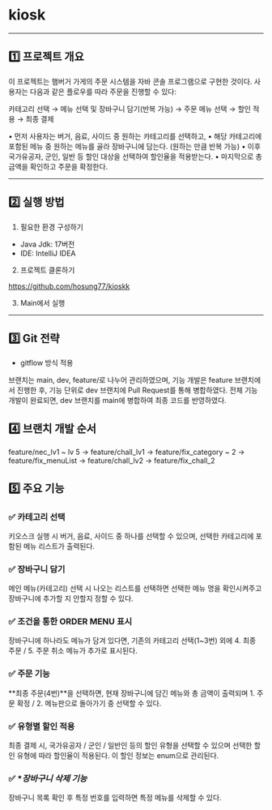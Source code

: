 # **kiosk**

***

## 1️⃣ 프로젝트 개요

이 프로젝트는 햄버거 가게의 주문 시스템을 자바 콘솔 프로그램으로 구현한 것이다.
사용자는 다음과 같은 플로우를 따라 주문을 진행할 수 있다:

카테고리 선택 → 메뉴 선택 및 장바구니 담기(반복 가능) → 주문 메뉴 선택 → 할인 적용 → 최종 결제

•	먼저 사용자는 버거, 음료, 사이드 중 원하는 카테고리를 선택하고,
•	해당 카테고리에 포함된 메뉴 중 원하는 메뉴를 골라 장바구니에 담는다. (원하는 만큼 반복 가능)
•	이후 국가유공자, 군인, 일반 등 할인 대상을 선택하여 할인율을 적용받는다.
•	마지막으로 총 금액을 확인하고 주문을 확정한다.

***

## 2️⃣ 실행 방법

1. 필요한 환경 구성하기

- Java Jdk: 17버전
- IDE: IntelliJ IDEA

2. 프로젝트 클론하기

https://github.com/hosung77/kioskk

3. Main에서 실행

***
## 3️⃣ Git 전략

- gitflow 방식 적용

브랜치는 main, dev, feature/로 나누어 관리하였으며, 기능 개발은 feature 브랜치에서 진행한 후,
기능 단위로 dev 브랜치에 Pull Request를 통해 병합하였다. 전체 기능 개발이 완료되면, dev 브랜치를 main에 병합하여 최종 코드를 반영하였다.

## 4️⃣ 브랜치 개발 순서

feature/nec_lv1 ~ lv 5 -> feature/chall_lv1 -> feature/fix_category ~ 2 -> feature/fix_menuList -> feature/chall_lv2 -> feature/fix_chall_2

## 5️⃣ 주요 기능

### ✅ **카테고리 선택**

키오스크 실행 시 버거, 음료, 사이드 중 하나를 선택할 수 있으며, 선택한 카테고리에 포함된 메뉴 리스트가 출력된다.

### ✅ **장바구니 담기**

메인 메뉴(카테고리) 선택 시 나오는 리스트를 선택하면 선택한 메뉴 명을 확인시켜주고 장바구니에 추가할 지 안할지 정할 수 있다.

### ✅ **조건을 통한 ORDER MENU 표시**

장바구니에 하나라도 메뉴가 담겨 있다면, 기존의 카테고리 선택(1~3번) 외에 4. 최종 주문 / 5. 주문 취소 메뉴가 추가로 표시된다.

### ✅ **주문 기능**

**최종 주문(4번)**을 선택하면, 현재 장바구니에 담긴 메뉴와 총 금액이 출력되며 1. 주문 확정 / 2. 메뉴판으로 돌아가기 중 선택할 수 있다.

### ✅ **유형별 할인 적용**

최종 결제 시, 국가유공자 / 군인 / 일반인 등의 할인 유형을 선택할 수 있으며 선택한 할인 유형에 따라 할인율이 적용된다. 이 할인 정보는 enum으로 관리된다.

### ✅ **장바구니 삭제 기능*

장바구니 목록 확인 후 특정 번호를 입력하면 특정 메뉴를 삭제할 수 있다.
